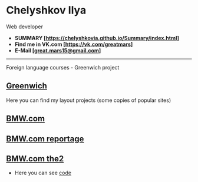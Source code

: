 # Chelyshkov Ilya

Web developer

* **SUMMARY [https://chelyshkovia.github.io/Summary/index.html]**
* **Find me in VK.com [https://vk.com/greatmars]**
* **E-Mail [great.mars15@gmail.com]**

---
Foreign language courses - Greenwich project
## [Greenwich](http://gmt3.by/)

Here you can find my 
layout projects (some copies of popular sites)

## [BMW.com](https://chelyshkovia.github.io/BMWproject/BMWcom.html)
## [BMW.com reportage](https://chelyshkovia.github.io/BMWproject/BMWreportage.html)
## [BMW.com the2](https://chelyshkovia.github.io/BMWproject/BMWthe2.html)

* Here you can see [code](https://github.com/ChelyshkovIA/ChelyshkovIA.github.io/tree/master/BMWproject)



